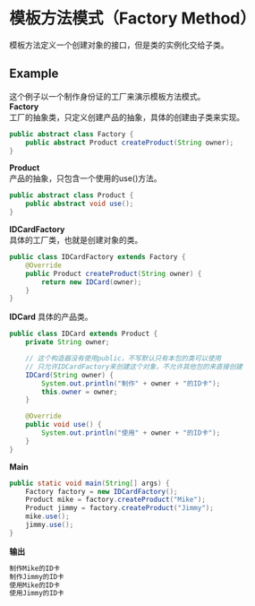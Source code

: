 # 模板方法模式（Factory Method）
模板方法定义一个创建对象的接口，但是类的实例化交给子类。
## Example
这个例子以一个制作身份证的工厂来演示模板方法模式。  
**Factory**  
工厂的抽象类，只定义创建产品的抽象，具体的创建由子类来实现。
```java
public abstract class Factory {
    public abstract Product createProduct(String owner);
}
```
**Product**  
产品的抽象，只包含一个使用的use()方法。
```java
public abstract class Product {
    public abstract void use();
}
```
**IDCardFactory**  
具体的工厂类，也就是创建对象的类。
```java
public class IDCardFactory extends Factory {
    @Override
    public Product createProduct(String owner) {
        return new IDCard(owner);
    }
}
```
**IDCard**
具体的产品类。
```java
public class IDCard extends Product {
    private String owner;

    // 这个构造器没有使用public，不写默认只有本包的类可以使用
    // 只允许IDCardFactory来创建这个对象，不允许其他包的来直接创建
    IDCard(String owner) {
        System.out.println("制作" + owner + "的ID卡");
        this.owner = owner;
    }

    @Override
    public void use() {
        System.out.println("使用" + owner + "的ID卡");
    }
}
```
**Main**
```java
public static void main(String[] args) {
    Factory factory = new IDCardFactory();
    Product mike = factory.createProduct("Mike");
    Product jimmy = factory.createProduct("Jimmy");
    mike.use();
    jimmy.use();
}
```
**输出**
```java
制作Mike的ID卡
制作Jimmy的ID卡
使用Mike的ID卡
使用Jimmy的ID卡
```